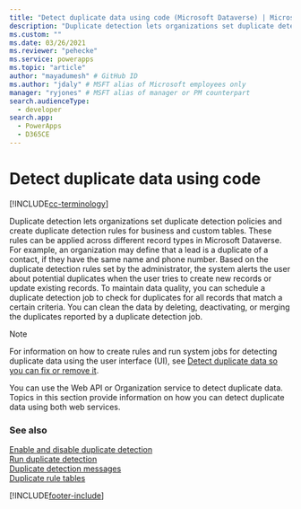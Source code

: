 ```yaml
---
title: "Detect duplicate data using code (Microsoft Dataverse) | Microsoft Docs" # Intent and product brand in a unique string of 43-59 chars including spaces
description: "Duplicate detection lets organizations set duplicate detection policies and create duplicate detection rules for business and custom tables." # 115-145 characters including spaces. This abstract displays in the search result.
ms.custom: ""
ms.date: 03/26/2021
ms.reviewer: "pehecke"
ms.service: powerapps
ms.topic: "article"
author: "mayadumesh" # GitHub ID
ms.author: "jdaly" # MSFT alias of Microsoft employees only
manager: "ryjones" # MSFT alias of manager or PM counterpart
search.audienceType: 
  - developer
search.app: 
  - PowerApps
  - D365CE
---
```

# Detect duplicate data using code

[!INCLUDE[cc-terminology](includes/cc-terminology.md)]

Duplicate detection lets organizations set duplicate detection policies and create duplicate detection rules for business and custom tables. These rules can be applied across different record types in Microsoft Dataverse. For example, an organization may define that a lead is a duplicate of a contact, if they have the same name and phone number. Based on the duplicate detection rules set by the administrator, the system alerts the user about potential duplicates when the user tries to create new records or update existing records. To maintain data quality, you can schedule a duplicate detection job to check for duplicates for all records that match a certain criteria. You can clean the data by deleting, deactivating, or merging the duplicates reported by a duplicate detection job.

> [!NOTE]
> For information on how to create rules and run system jobs for detecting duplicate data using the user interface (UI), see [Detect duplicate data so you can fix or remove it](/dynamics365/customer-engagement/admin/detect-duplicate-data).

You can use the Web API or Organization service to detect duplicate data. Topics in this section provide information on how you can detect duplicate data using both web services. 

### See also

[Enable and disable duplicate detection](enable-disable-duplicate-detection.md)<br/>
[Run duplicate detection](run-duplicate-detection.md)<br/>
[Duplicate detection messages](duplicate-detection-messages.md)<br/>
[Duplicate rule tables](duplicaterule-entities.md)

[!INCLUDE[footer-include](../../includes/footer-banner.md)]